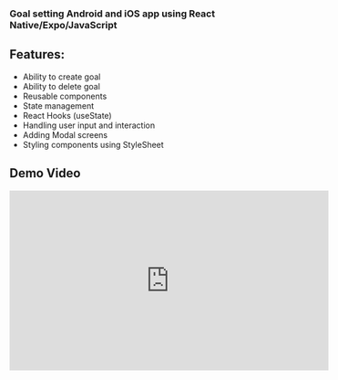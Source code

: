 
### Goal setting Android and iOS app using React Native/Expo/JavaScript

## Features:
- Ability to create goal
- Ability to delete goal
- Reusable components
- State management
- React Hooks (useState)
- Handling user input and interaction
- Adding Modal screens
- Styling components using StyleSheet

## Demo Video
<iframe width="560" height="315" src="https://www.youtube.com/embed/u3Kcrmo09wY" frameborder="0" allowfullscreen></iframe>




